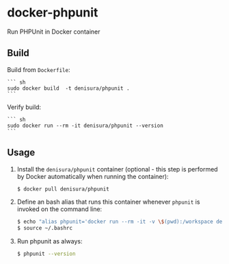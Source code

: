 docker-phpunit
==============

Run PHPUnit in Docker container

Build
--------------------

Build from `Dockerfile`:

    ``` sh
    sudo docker build  -t denisura/phpunit .
    ```

Verify build:

    ``` sh
    sudo docker run --rm -it denisura/phpunit --version
    ```

Usage
--------------------

1. Install the `denisura/phpunit` container (optional - this step is performed by Docker automatically when running the container):

    ``` sh
    $ docker pull denisura/phpunit
    ```

2. Define an bash alias that runs this container whenever `phpunit` is invoked on the command line:

	``` sh
	$ echo "alias phpunit='docker run --rm -it -v \$(pwd):/workspace denisura/phpunit'" >> ~/.bashrc
	$ source ~/.bashrc
	```

3. Run phpunit as always:

	``` sh
	$ phpunit --version
	```